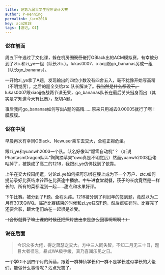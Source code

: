 ```yaml
---
title: 记第九届大学生程序设计大赛
author: P-Henning
permalink: /acm2018
key: acm2018
tags: [游记, OI]
---
```


### 说在前面

周五下午逃过了文化课，躲在机房~~围观巨佬~~打OBlack出的ACM模拟赛，有幸被分到了ztc.和zi_ye一组（队长ztc.）。lukas0007、xiaojj跟go_bananas另成一组（队长go_bananas）。

<!--more-->

一开始zi_ye拿了A题，发现输出的四位小数没有四舍五入，毫不犹豫开始写高精（不明觉厉）。之后的题全交给ztc.队长解决了。~~我当然是什么都没干。~~ lukas0007跟xiaojj奋战两节课无果，go_bananas队长在最后关头挺身而出（其实是才知道今天有比赛），怒切A题。

事后我问go_bananas如何写出A题的高精……原来只用减去$0.00005$就行了啊！膜膜膜。

### 说在中间

早晨再次有幸同OBlack、Newuser乘车去交大，全程正襟危坐。

跟zi_ye和yuanwh2003一个队。队名好像叫“爆零自动机”？（听说PhantasmDragon队叫“陶陶摘苹果”owo真是不明觉厉）然而yuanwh2003巨佬咕掉了，被换成了高二的1218，我跟zi_ye仿佛找到了依靠。

上午在交大校园闲逛，讨论zi_ye如何把可乐绑在腰上成为下一个万户、ztc.如何提前录好比赛结束铃声在比赛途中播放。中午进食堂就餐，筷子的长度竟然是一样长的，所有的菜都混到一起……甜点和水果好评。

下午比赛。被分到了F题。全程头疼。1218被分到了判闰年的签到题，竟然以为二月有30天QWQ。临近比赛结束的时候和zi_ye狂交F题，然后疯狂罚时。比赛完了还要合影，跟大佬们站在一起很是难受。

~~（合影就算了嘛上课的时候还把照片放出来是怎么回事啊啊啊！）~~

### 说在后面

> 今识众多大佬，得之萧瑟之交大。方中三人同失智，不知二月无三十日，题目大者径忽，暴式WA极手缓，真乃喜闻乐见之日。

一个学OI不到四个月的蒟蒻，跟着一群神仙学长和一群不是学长胜似学长的大佬们，能做什么事情呢？沾点光罢了。
